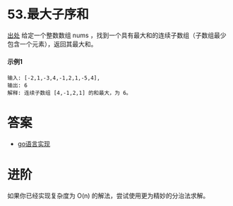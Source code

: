 # 53.最大子序和
[出处](https://leetcode-cn.com/problems/maximum-subarray/)
给定一个整数数组 nums ，找到一个具有最大和的连续子数组（子数组最少包含一个元素），返回其最大和。  

#### 示例1 
```text
输入: [-2,1,-3,4,-1,2,1,-5,4],
输出: 6
解释: 连续子数组 [4,-1,2,1] 的和最大，为 6。
```  
# 答案
- [go语言实现](../../leecode/0053/main.go)




# 进阶
如果你已经实现复杂度为 O(n) 的解法，尝试使用更为精妙的分治法求解。
